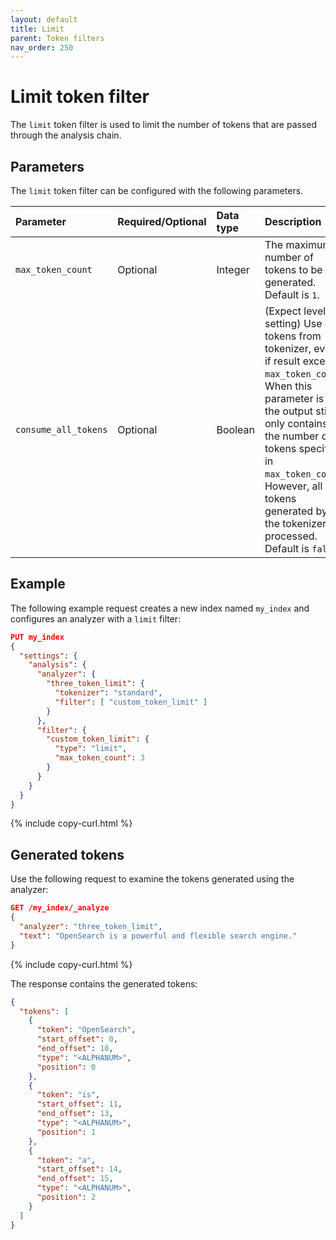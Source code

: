 ```yaml
---
layout: default
title: Limit
parent: Token filters
nav_order: 250
---
```


# Limit token filter

The `limit` token filter is used to limit the number of tokens that are passed through the analysis chain.

## Parameters

The `limit` token filter can be configured with the following parameters.

Parameter | Required/Optional | Data type | Description
:--- | :--- | :--- | :--- 
`max_token_count` | Optional | Integer | The maximum number of tokens to be generated. Default is `1`.
`consume_all_tokens` | Optional | Boolean | (Expect level setting) Use all tokens from tokenizer, even if result exceeds `max_token_count`. When this parameter is set, the output still only contains the number of tokens specified in `max_token_count`. However, all tokens generated by the tokenizer are processed. Default is `false`.

## Example

The following example request creates a new index named `my_index` and configures an analyzer with a `limit` filter:

```json
PUT my_index
{
  "settings": {
    "analysis": {
      "analyzer": {
        "three_token_limit": {
          "tokenizer": "standard",
          "filter": [ "custom_token_limit" ]
        }
      },
      "filter": {
        "custom_token_limit": {
          "type": "limit",
          "max_token_count": 3
        }
      }
    }
  }
}
```
{% include copy-curl.html %}

## Generated tokens

Use the following request to examine the tokens generated using the analyzer:

```json
GET /my_index/_analyze
{
  "analyzer": "three_token_limit",
  "text": "OpenSearch is a powerful and flexible search engine."
}
```
{% include copy-curl.html %}

The response contains the generated tokens:

```json
{
  "tokens": [
    {
      "token": "OpenSearch",
      "start_offset": 0,
      "end_offset": 10,
      "type": "<ALPHANUM>",
      "position": 0
    },
    {
      "token": "is",
      "start_offset": 11,
      "end_offset": 13,
      "type": "<ALPHANUM>",
      "position": 1
    },
    {
      "token": "a",
      "start_offset": 14,
      "end_offset": 15,
      "type": "<ALPHANUM>",
      "position": 2
    }
  ]
}
```
